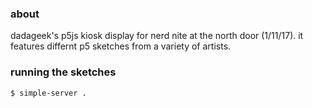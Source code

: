 ### about
dadageek's p5js kiosk display for nerd nite at the north door (1/11/17). it features differnt p5 sketches from a variety of artists.

### running the sketches
`$ simple-server .`